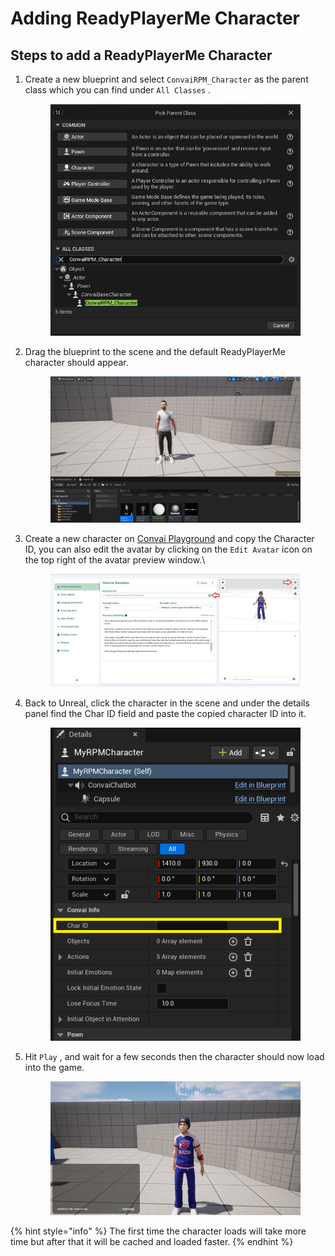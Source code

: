 # Adding ReadyPlayerMe Character

## Steps to add a ReadyPlayerMe Character

1.  Create a new blueprint and select `ConvaiRPM_Character` as the parent class which you can find under `All Classes` .

    <figure><img src="../../../../.gitbook/assets/image (4) (1) (1) (1) (1).png" alt=""><figcaption></figcaption></figure>
2.  Drag the blueprint to the scene and the default ReadyPlayerMe character should appear.

    <figure><img src="../../../../.gitbook/assets/image (5) (1) (1) (1).png" alt=""><figcaption></figcaption></figure>
3.  Create a new character on [Convai Playground](https://convai.com/pipeline/dashboard) and copy the Character ID, you can also edit the avatar by clicking on the `Edit Avatar` icon on the top right of the avatar preview window.\


    <figure><img src="../../../../.gitbook/assets/image (8) (1).png" alt=""><figcaption></figcaption></figure>
4.  Back to Unreal, click the character in the scene and under the details panel find the Char ID field and paste the copied character ID into it.

    <figure><img src="../../../../.gitbook/assets/image (6) (1) (1) (1).png" alt=""><figcaption></figcaption></figure>
5.  Hit `Play` , and wait for a few seconds then the character should now load into the game.

    <figure><img src="../../../../.gitbook/assets/image (9) (1).png" alt=""><figcaption></figcaption></figure>

{% hint style="info" %}
The first time the character loads will take more time but after that it will be cached and loaded faster.
{% endhint %}

